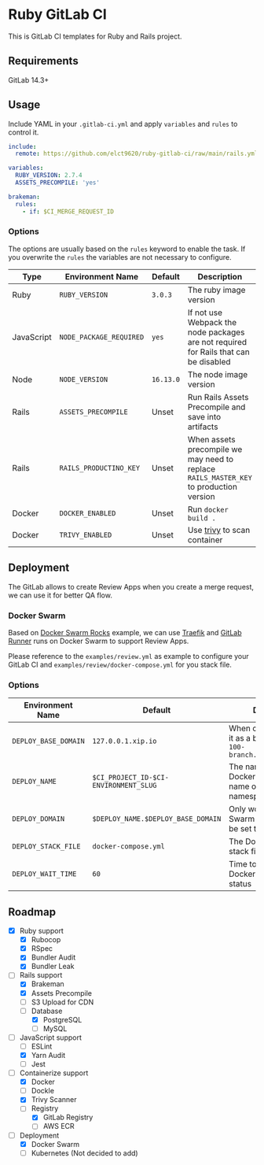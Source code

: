 Ruby GitLab CI
===

This is GitLab CI templates for Ruby and Rails project.

## Requirements

GitLab 14.3+

## Usage

Include YAML in your `.gitlab-ci.yml` and apply `variables` and `rules` to control it.

```yaml
include:
  remote: https://github.com/elct9620/ruby-gitlab-ci/raw/main/rails.yml

variables:
  RUBY_VERSION: 2.7.4
  ASSETS_PRECOMPILE: 'yes'

brakeman:
  rules:
    - if: $CI_MERGE_REQUEST_ID
```

### Options

The options are usually based on the `rules` keyword to enable the task. If you overwrite the `rules` the variables are not necessary to configure.

| Type       | Environment Name        | Default   | Description                                                                            |
|------------|-------------------------|-----------|----------------------------------------------------------------------------------------|
| Ruby       | `RUBY_VERSION`          | `3.0.3`   | The ruby image version                                                                 |
| JavaScript | `NODE_PACKAGE_REQUIRED` | `yes`     | If not use Webpack the node packages are not required for Rails that can be disabled   |
| Node       | `NODE_VERSION`          | `16.13.0` | The node image version                                                                 |
| Rails      | `ASSETS_PRECOMPILE`     | Unset     | Run Rails Assets Precompile and save into artifacts                                    |
| Rails      | `RAILS_PRODUCTINO_KEY`  | Unset     | When assets precompile we may need to replace `RAILS_MASTER_KEY` to production version |
| Docker     | `DOCKER_ENABLED`        | Unset     | Run `docker build .`                                                                   |
| Docker     | `TRIVY_ENABLED`         | Unset     | Use [trivy](https://github.com/aquasecurity/trivy) to scan container                   |

## Deployment

The GitLab allows to create Review Apps when you create a merge request, we can use it for better QA flow.

### Docker Swarm

Based on [Docker Swarm Rocks](https://dockerswarm.rocks/) example, we can use [Traefik](https://dockerswarm.rocks/traefik/) and [GitLab Runner](https://dockerswarm.rocks/gitlab-ci/) runs on Docker Swarm to support Review Apps.

Please reference to the `examples/review.yml` as example to configure your GitLab CI and `examples/review/docker-compose.yml` for you stack file.

### Options

| Environment Name     | Default                               | Description                                                                     |
|----------------------|---------------------------------------|---------------------------------------------------------------------------------|
| `DEPLOY_BASE_DOMAIN` | `127.0.0.1.xip.io`                    | When deploy we will use it as a base domain, e.g. `100-branch.127.0.0.1.xip.io` |
| `DEPLOY_NAME`        | `$CI_PROJECT_ID-$CI-ENVIRONMENT_SLUG` | The name used to be Docker Swarm stack name or Kubernetes namespace             |
| `DEPLOY_DOMAIN`      | `$DEPLOY_NAME.$DEPLOY_BASE_DOMAIN`    | Only work for Docker Swarm with Traefik will be set to environment url          |
| `DEPLOY_STACK_FILE`  | `docker-compose.yml`                  | The Docker Swarm stack file for deployment                                      |
| `DEPLOY_WAIT_TIME`   | `60`                                  | Time to wait for check Docker Swarm deploy status                               |

## Roadmap

* [x] Ruby support
  * [x] Rubocop
  * [x] RSpec
  * [x] Bundler Audit
  * [x] Bundler Leak
* [ ] Rails support
  * [x] Brakeman
  * [x] Assets Precompile
  * [ ] S3 Upload for CDN
  * [ ] Database
    * [x] PostgreSQL
    * [ ] MySQL
* [ ] JavaScript support
  * [ ] ESLint
  * [x] Yarn Audit
  * [ ] Jest
* [ ] Containerize support
  * [x] Docker
  * [ ] Dockle
  * [x] Trivy Scanner
  * [ ] Registry
    * [x] GitLab Registry
    * [ ] AWS ECR
* [ ] Deployment
  * [x] Docker Swarm
  * [ ] Kubernetes (Not decided to add)

